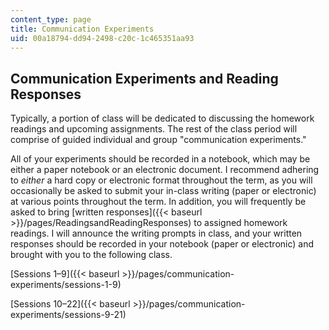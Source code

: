 ```yaml
---
content_type: page
title: Communication Experiments
uid: 00a18794-dd94-2498-c20c-1c465351aa93
---
```


Communication Experiments and Reading Responses
-----------------------------------------------

Typically, a portion of class will be dedicated to discussing the homework readings and upcoming assignments. The rest of the class period will comprise of guided individual and group "communication experiments."

All of your experiments should be recorded in a notebook, which may be either a paper notebook or an electronic document. I recommend adhering to _either_ a hard copy or electronic format throughout the term, as you will occasionally be asked to submit your in-class writing (paper or electronic) at various points throughout the term. In addition, you will frequently be asked to bring [written responses]({{< baseurl >}}/pages/ReadingsandReadingResponses) to assigned homework readings. I will announce the writing prompts in class, and your written responses should be recorded in your notebook (paper or electronic) and brought with you to the following class.

[Sessions 1–9]({{< baseurl >}}/pages/communication-experiments/sessions-1-9)

[Sessions 10–22]({{< baseurl >}}/pages/communication-experiments/sessions-9-21)